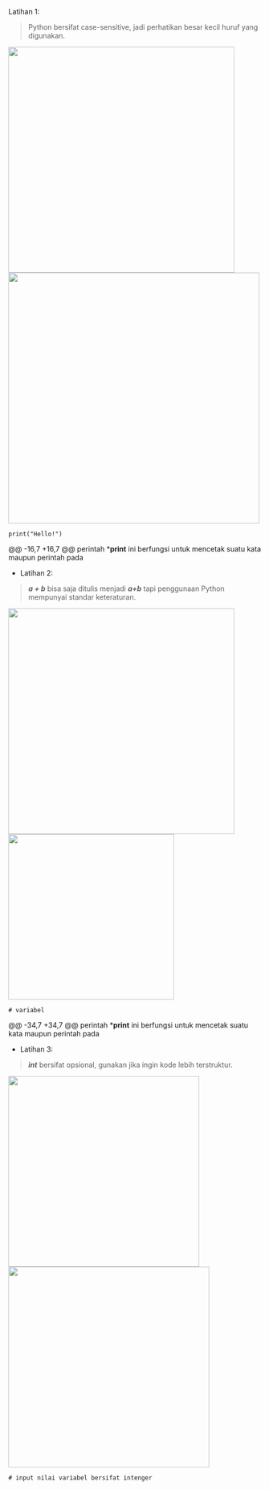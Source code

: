 Latihan 1:
> Python bersifat case-sensitive, jadi perhatikan besar kecil huruf yang digunakan.
<p align="left">
  <img src="/Latihan1.png" width="450">
  <img src="/Latihan1.png" width="500">
</p>

    print("Hello!")
@@ -16,7 +16,7 @@ perintah ***print** ini berfungsi untuk mencetak suatu kata maupun perintah pada
* Latihan 2:
> ***a + b*** bisa saja ditulis menjadi ***a+b*** tapi penggunaan Python mempunyai standar keteraturan.
<p align="left">
  <img src="/Latihan2.png" width="450">
  <img src="/Latihan2.png" width="330">
</p>

    # variabel
@@ -34,7 +34,7 @@ perintah ***print** ini berfungsi untuk mencetak suatu kata maupun perintah pada
* Latihan 3:
> ***int*** bersifat opsional, gunakan jika ingin kode lebih terstruktur.
<p align="left">
  <img src="/Latihan3.png" width="380">
  <img src="/Latihan3.png" width="400">
</p>

    # input nilai variabel bersifat intenger

